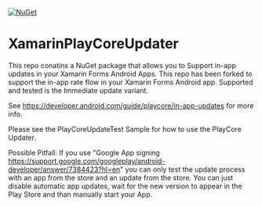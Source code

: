 [![NuGet](https://img.shields.io/badge/Nuget-1.0.0-blue.svg)](https://www.nuget.org/packages/PlayCore/)
# XamarinPlayCoreUpdater
This repo conatins a NuGet package that allows you to Support in-app updates in your Xamarin Forms Android Apps.
This repo has been forked to support the in-app rate flow in your Xamarin Forms Android app.
Supported and tested is the Immediate update variant.

See https://developer.android.com/guide/playcore/in-app-updates for more info.
 
Please see the PlayCoreUpdateTest Sample for how to use the PlayCore Updater.

Possible Pitfall:
If you use "Google App signing https://support.google.com/googleplay/android-developer/answer/7384423?hl=en" you can only test the update process with an app from the store and an update from the store.
You can just disable automatic app updates, wait for the new version to appear in the Play Store and than manually start your App.
